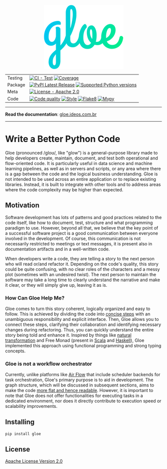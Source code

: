 
<div align="center">
  <img src="https://github.com/ideos/gloe/raw/main/docs/source/_static/assets/gloe-logo.png"><br>
</div>



| | | 
| --- |----|
| Testing | [![CI - Test](https://github.com/ideos/gloe/actions/workflows/test.yml/badge.svg)](https://github.com/ideos/gloe/actions/workflows/test.yml) [![Coverage](https://codecov.io/github/ideos/gloe/coverage.svg?branch=main)](https://codecov.io/gh/ideos/gloe) |
| Package | [![PyPI Latest Release](https://img.shields.io/pypi/v/gloe.svg?color=%2334D058)](https://pypi.org/project/gloe) [![Supported Python versions](https://img.shields.io/pypi/pyversions/gloe.svg?color=%2334D058)](https://pypi.org/project/gloe) |
| Meta | [![License - Apache 2.0](https://img.shields.io/pypi/l/gloe.svg?color=%2304b367)](https://github.com/ideos/gloe/blob/main/LICENSE) |
| Code | [![Code quality](https://github.com/ideos/gloe/actions/workflows/code-quality.yml/badge.svg)](https://github.com/ideos/gloe/actions/workflows/code-quality.yml) [![Style](https://img.shields.io/badge/style-black-000000.svg)](https://github.com/psf/black) [![Flake8](https://img.shields.io/badge/flake8-checked-7854cc)](https://flake8.pycqa.org/) [![Mypy](https://www.mypy-lang.org/static/mypy_badge.svg)](https://www.mypy-lang.org/)|

***

**Read the documentation**: [gloe.ideos.com.br](https://gloe.ideos.com.br)

***

# Write a Better Python Code

Gloe (pronounced /ɡloʊ/, like "glow") is a general-purpose library made to help developers create, maintain, document, and test both operational and flow-oriented code. It is particularly useful in data science and machine learning pipelines, as well as in servers and scripts, or any area where there is a gap between the code and the logical business understanding. Gloe is not intended to be used across an entire application or to replace existing libraries. Instead, it is built to integrate with other tools and to address areas where the code complexity may be higher than expected.

## Motivation

Software development has lots of patterns and good practices related to the code itself, like how to document, test, structure and what programming paradigm to use. However, beyond all that, we believe that the key point of a successful software project is a good communication between everyone involved in the development. Of course, this communication is not necessarily restricted to meetings or text messages, it is present also in documentation artifacts and in a well-written code.

When developers write a code, they are telling a story to the next person who will read or/and refactor it. Depending on the code's quality, this story could be quite confusing, with no clear roles of the characters and a messy plot (sometimes with an undesired twist). The next person to maintain the software may take a long time to clearly understand the narrative and make it clear, or they will simply give up, leaving it as is.


### How Can Gloe Help Me?

Gloe comes to turn this story coherent, logically organized and easy to follow. This is achieved by dividing the code into [concise steps](https://gloe.ideos.com.br/theory.html) with an unambiguous responsibility and explicit interface. Then, Gloe allows you to connect these steps, clarifying their collaboration and identifying necessary changes during refactoring. Thus, you can quickly understand the entire story being told and enhance it. Inspired by things like [natural transformation](https://ncatlab.org/nlab/show/natural+transformation) and Free Monad (present in [Scala](https://typelevel.org/cats/datatypes/freemonad.html) and [Haskell](https://serokell.io/blog/introduction-to-free-monads)), Gloe implemented this approach using functional programming and strong typing concepts.

### Gloe is not a workflow orchestrator

Currently, unlike platforms like [Air Flow](https://airflow.apache.org/) that include scheduler backends for task orchestration, Gloe's primary purpose is to aid in development. The graph structure, which will be discussed in subsequent sections, aims to make the code [more flat and hence readable](https://en.wikibooks.org/wiki/Computer_Programming/Coding_Style/Minimize_nesting). However, it is important to note that Gloe does not offer functionalities for executing tasks in a dedicated environment, nor does it directly contribute to execution speed or scalability improvements.

## Installing

```shell
pip install gloe
```

## License

[Apache License Version 2.0](https://github.com/ideos/gloe/blob/main/LICENSE)